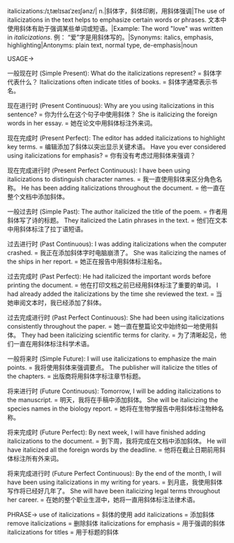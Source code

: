 italicizations:/ɪˌtælɪsaɪˈzeɪʃənz/| n.|斜体字，斜体印刷，用斜体强调|The use of italicizations in the text helps to emphasize certain words or phrases.  文本中使用斜体有助于强调某些单词或短语。|Example: The word "love" was written in *italicizations*.  例： “爱”字是用斜体写的。|Synonyms: italics, emphasis, highlighting|Antonyms: plain text, normal type, de-emphasis|noun

USAGE->

一般现在时 (Simple Present):
What do the italicizations represent? = 斜体字代表什么？
Italicizations often indicate titles of books. = 斜体字通常表示书名。

现在进行时 (Present Continuous):
Why are you using italicizations in this sentence? = 你为什么在这个句子中使用斜体？
She is italicizing the foreign words in her essay. = 她在论文中用斜体标注外来词。

现在完成时 (Present Perfect):
The editor has added italicizations to highlight key terms. = 编辑添加了斜体以突出显示关键术语。
Have you ever considered using italicizations for emphasis? = 你有没有考虑过用斜体来强调？


现在完成进行时 (Present Perfect Continuous):
I have been using italicizations to distinguish character names. = 我一直使用斜体来区分角色名称。
He has been adding italicizations throughout the document. = 他一直在整个文档中添加斜体。


一般过去时 (Simple Past):
The author italicized the title of the poem. = 作者用斜体写了诗的标题。
They italicized the Latin phrases in the text. = 他们在文本中用斜体标注了拉丁语短语。


过去进行时 (Past Continuous):
I was adding italicizations when the computer crashed. = 我正在添加斜体字时电脑崩溃了。
She was italicizing the names of the ships in her report. = 她正在报告中用斜体标注船名。


过去完成时 (Past Perfect):
He had italicized the important words before printing the document. = 他在打印文档之前已经用斜体标注了重要的单词。
I had already added the italicizations by the time she reviewed the text. = 当她审阅文本时，我已经添加了斜体。

过去完成进行时 (Past Perfect Continuous):
She had been using italicizations consistently throughout the paper. = 她一直在整篇论文中始终如一地使用斜体。
They had been italicizing scientific terms for clarity. = 为了清晰起见，他们一直在用斜体标注科学术语。


一般将来时 (Simple Future):
I will use italicizations to emphasize the main points. = 我将使用斜体来强调要点。
The publisher will italicize the titles of the chapters. = 出版商将用斜体字标注章节标题。


将来进行时 (Future Continuous):
Tomorrow, I will be adding italicizations to the manuscript. = 明天，我将在手稿中添加斜体。
She will be italicizing the species names in the biology report. = 她将在生物学报告中用斜体标注物种名称。


将来完成时 (Future Perfect):
By next week, I will have finished adding italicizations to the document. = 到下周，我将完成在文档中添加斜体。
He will have italicized all the foreign words by the deadline. = 他将在截止日期前用斜体标注所有外来词。

将来完成进行时 (Future Perfect Continuous):
By the end of the month, I will have been using italicizations in my writing for years. = 到月底，我使用斜体写作将已经好几年了。
She will have been italicizing legal terms throughout her career. = 在她的整个职业生涯中，她将一直用斜体标注法律术语。



PHRASE->
use of italicizations = 斜体的使用
add italicizations = 添加斜体
remove italicizations = 删除斜体
italicizations for emphasis = 用于强调的斜体
italicizations for titles = 用于标题的斜体
